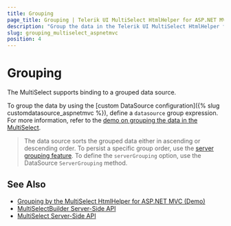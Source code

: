 ```yaml
---
title: Grouping
page_title: Grouping | Telerik UI MultiSelect HtmlHelper for ASP.NET MVC
description: "Group the data in the Telerik UI MultiSelect HtmlHelper for ASP.NET MVC"
slug: grouping_multiselect_aspnetmvc
position: 4
---
```


# Grouping

The MultiSelect supports binding to a grouped data source.

To group the data by using the [custom DataSource configuration]({% slug customdatasource_aspnetmvc %}), define a `datasource` group expression. For more information, refer to the [demo on grouping the data in the MultiSelect](http://demos.telerik.com/aspnet-mvc/multiselect/grouping).

> The data source sorts the grouped data either in ascending or descending order. To persist a specific group order, use the [server grouping feature](http://docs.telerik.com/kendo-ui/api/javascript/data/datasource#configuration-serverGrouping). To define the `serverGrouping` option, use the DataSource `ServerGrouping` method.

## See Also

* [Grouping by the MultiSelect HtmlHelper for ASP.NET MVC (Demo)](https://demos.telerik.com/aspnet-mvc/multicolumncombobox/grouping)
* [MultiSelectBuilder Server-Side API](http://docs.telerik.com/aspnet-mvc/api/Kendo.Mvc.UI.Fluent/MultiSelectBuilder)
* [MultiSelect Server-Side API](/api/multiselect)
